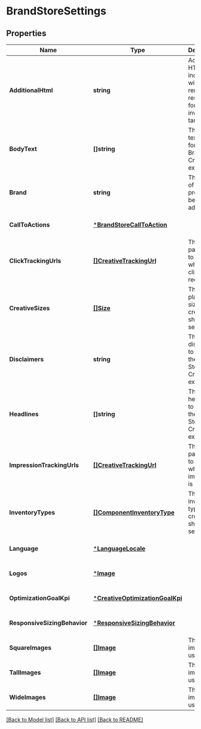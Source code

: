 # BrandStoreSettings

## Properties
Name | Type | Description | Notes
------------ | ------------- | ------------- | -------------
**AdditionalHtml** | **string** | Additional HTML to include with the render response for display inventory targets. | [optional] [default to null]
**BodyText** | **[]string** | The body text to use for the Brand Store Creative experience. | [optional] [default to null]
**Brand** | **string** | The brand of the product(s) being advertised. | [optional] [default to null]
**CallToActions** | [***BrandStoreCallToAction**](BrandStoreCallToAction.md) |  | [optional] [default to null]
**ClickTrackingUrls** | [**[]CreativeTrackingUrl**](CreativeTrackingUrl.md) | The third party urls to trigger when an click is recorded. | [optional] [default to null]
**CreativeSizes** | [**[]Size**](Size.md) | The placement sizes this creative should serve on. | [optional] [default to null]
**Disclaimers** | **string** | The disclaimers to use for the Brand Store Creative experience. | [optional] [default to null]
**Headlines** | **[]string** | The headline(s) to use for the Brand Store Creative experience. | [optional] [default to null]
**ImpressionTrackingUrls** | [**[]CreativeTrackingUrl**](CreativeTrackingUrl.md) | The third party urls to trigger when an impression is recorded. | [optional] [default to null]
**InventoryTypes** | [**[]ComponentInventoryType**](ComponentInventoryType.md) | The inventory types this creative should serve on. | [optional] [default to null]
**Language** | [***LanguageLocale**](LanguageLocale.md) |  | [optional] [default to null]
**Logos** | [***Image**](Image.md) |  | [optional] [default to null]
**OptimizationGoalKpi** | [***CreativeOptimizationGoalKpi**](CreativeOptimizationGoalKpi.md) |  | [optional] [default to null]
**ResponsiveSizingBehavior** | [***ResponsiveSizingBehavior**](ResponsiveSizingBehavior.md) |  | [optional] [default to null]
**SquareImages** | [**[]Image**](Image.md) | The square image(s) to use. | [optional] [default to null]
**TallImages** | [**[]Image**](Image.md) | The tall image(s) to use. | [optional] [default to null]
**WideImages** | [**[]Image**](Image.md) | The wide image(s) to use. | [optional] [default to null]

[[Back to Model list]](../README.md#documentation-for-models) [[Back to API list]](../README.md#documentation-for-api-endpoints) [[Back to README]](../README.md)


